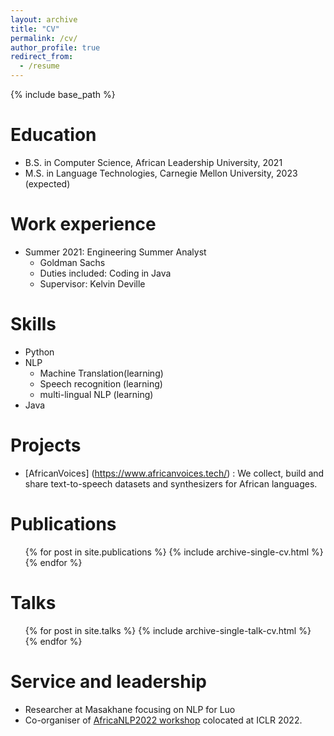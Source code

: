 ```yaml
---
layout: archive
title: "CV"
permalink: /cv/
author_profile: true
redirect_from:
  - /resume
---
```


{% include base_path %}

Education
======
* B.S. in Computer Science, African Leadership University, 2021
* M.S. in Language Technologies, Carnegie Mellon University, 2023 (expected)

Work experience
======
* Summer 2021: Engineering Summer Analyst
  * Goldman Sachs
  * Duties included: Coding in Java
  * Supervisor: Kelvin Deville
  
Skills
======
* Python
* NLP
  * Machine Translation(learning)
  * Speech recognition (learning)
  * multi-lingual NLP (learning)
* Java

Projects
======
* [AfricanVoices] (https://www.africanvoices.tech/) : We collect, build and share text-to-speech datasets and synthesizers for African languages.

Publications
======
  <ul>{% for post in site.publications %}
    {% include archive-single-cv.html %}
  {% endfor %}</ul>
  
Talks
======
  <ul>{% for post in site.talks %}
    {% include archive-single-talk-cv.html %}
  {% endfor %}</ul>
  
  
Service and leadership
======
* Researcher at Masakhane focusing on NLP for Luo
* Co-organiser of [AfricaNLP2022 workshop](https://africanlp.masakhane.io/)  colocated at ICLR 2022.
